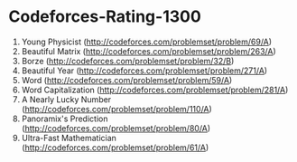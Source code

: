 # Codeforces-Rating-1300

1. Young Physicist (http://codeforces.com/problemset/problem/69/A)
2. Beautiful Matrix (http://codeforces.com/problemset/problem/263/A)
4. Borze (http://codeforces.com/problemset/problem/32/B)
5. Beautiful Year (http://codeforces.com/problemset/problem/271/A)
7. Word (http://codeforces.com/problemset/problem/59/A)
8. Word Capitalization (http://codeforces.com/problemset/problem/281/A)
9. A Nearly Lucky Number (http://codeforces.com/problemset/problem/110/A)
11. Panoramix's Prediction (http://codeforces.com/problemset/problem/80/A)
12. Ultra-Fast Mathematician (http://codeforces.com/problemset/problem/61/A)